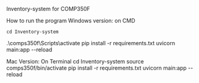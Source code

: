 Inventory-system for COMP350F

How to run the program
Windows version:
on CMD 
```
cd Inventory-system
```   
.\comps350f\Scripts\activate
pip install -r requirements.txt
uvicorn main:app --reload  

Mac Version:
On Terminal
cd Inventory-system
source comps350f/bin/activate
pip install -r requirements.txt
uvicorn main:app --reload  
